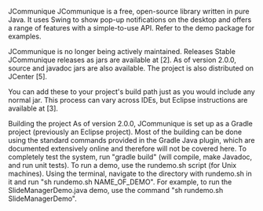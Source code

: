 JCommunique
JCommunique is a free, open-source library written in pure Java. It uses Swing to show pop-up notifications on the desktop and offers a range of features with a simple-to-use API. Refer to the demo package for examples.

JCommunique is no longer being actively maintained.
Releases
Stable JCommunique releases as jars are available at [2]. As of version 2.0.0, source and javadoc jars are also available. The project is also distributed on JCenter [5].

You can add these to your project's build path just as you would include any normal jar. This process can vary across IDEs, but Eclipse instructions are available at [3].

Building the project
As of version 2.0.0, JCommunique is set up as a Gradle project (previously an Eclipse project). Most of the building can be done using the standard commands provided in the Gradle Java plugin, which are documented extensively online and therefore will not be covered here. To completely test the system, run "gradle build" (will compile, make Javadoc, and run unit tests). To run a demo, use the rundemo.sh script (for Unix machines). Using the terminal, navigate to the directory with rundemo.sh in it and run "sh rundemo.sh NAME_OF_DEMO". For example, to run the SlideManagerDemo.java demo, use the command "sh rundemo.sh SlideManagerDemo".
